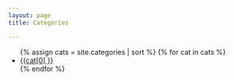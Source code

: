 ```yaml
---
layout: page
title: Categories

---
```


<div class="page-content wc-container">
	<div class="post">
	  <ul class="fa-ul">
	    {% assign cats = site.categories | sort %}
	    {% for cat in cats %}
	      <li>
	          <span class="fa-li"><i class="fas fa-folder"></i></span>
	          <a href="{{ '/cat/' | append: cat[0] | relative_url }}" data-toggle="tooltip" data-placement="right" title="{{ cat[1].size }}">
	            <span>{{cat[0] }}</span>
	          </a>
	      </li>
	    {% endfor %}
		</ul>
	</div>
</div>
